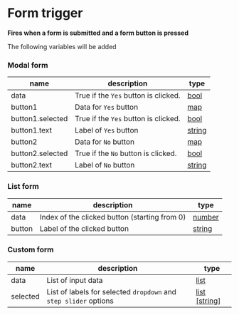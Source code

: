 # Form trigger
**Fires when a form is submitted and a form button is pressed**

The following variables will be added

### Modal form

| name             | description                          | type                                 |
|------------------|--------------------------------------|--------------------------------------|
| data             | True if the `Yes` button is clicked. | [bool](/variable/types.md#bool)     |
| button1          | Data for `Yes` button                | [map](/variable/types.md#map)       |
| button1.selected | True if the `Yes` button is clicked. | [bool](/variable/types.md#bool)     |
| button1.text     | Label of `Yes` button                | [string](/variable/types.md#string) |
| button2          | Data for `No` button                 | [map](/variable/types.md#map)       |
| button2.selected | True if the `No` button is clicked.  | [bool](/variable/types.md#bool)     |
| button2.text     | Label of `No` button                 | [string](/variable/types.md#string) |

### List form

| name   | description                                   | type                                 |
|--------|-----------------------------------------------|--------------------------------------|
| data   | Index of the clicked button (starting from 0) | [number](/variable/types.md#number) |
| button | Label of the clicked button                   | [string](/variable/types.md#string) |

### Custom form

| name     | description                                                      | type                                      |
|----------|------------------------------------------------------------------|-------------------------------------------|
| data     | List of input data                                               | [list](/variable/types.md#list)          |
| selected | List of labels for selected `dropdown` and `step slider` options | [list [string]](/variable/types.md#list) |
